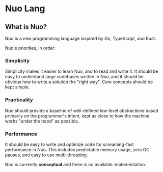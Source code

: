# Nuo Lang

## What is Nuo?

Nuo is a new programming language inspired by Go, TypeScript, and Rust.

Nuo's priorities, in order:

### Simplicity

Simplicity makes it easier to learn Nuo, and to read and write it. It should be easy to understand large codebases written in Nuo, and it should be obvious how to write a solution the "right way". Core concepts should be kept simple.

### Practicality

Nuo should provide a baseline of well-defined low-level abstractions based primarily on the programmer's intent, kept as close to how the machine works "under the hood" as possible.

### Performance

It should be easy to write and optimize code for screaming-fast performance in Nuo. This includes predictable memory usage, zero GC pauses, and easy to use multi-threading.

Nuo is currently **conceptual** and there is no available implementation.
